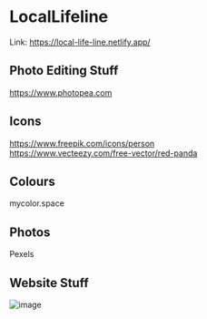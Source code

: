# LocalLifeline
Link: https://local-life-line.netlify.app/


## Photo Editing Stuff
https://www.photopea.com
## Icons
https://www.freepik.com/icons/person <br>
https://www.vecteezy.com/free-vector/red-panda
## Colours
mycolor.space
## Photos
Pexels

## Website Stuff
![image](https://github.com/Zaheer-Emeran/Project_Assets/assets/162816701/7e63a8e9-d340-4a4e-be0e-bdb4bc823dda)
